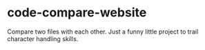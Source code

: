 # code-compare-website
Compare two files with each other.
Just a funny little project to trail character handling skills.
